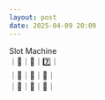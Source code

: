 ```yaml
---
layout: post
date: 2025-04-09 20:09
---
```


Slot Machine<br />
｜🍇｜🍒｜7️⃣｜<br />
｜💎｜💎｜🏴｜<br />
｜🍇｜🏴｜🔔｜<br />

